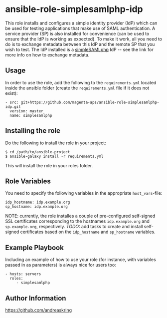 ansible-role-simplesamlphp-idp
==============================

This role installs and configures a simple identity provider (IdP) which can
be used for testing applications that make use of SAML authentication. A
service provider (SP) is also installed for convenience (can be used to ensure
that the IdP is working as expected). To make it work, all you need to do
is to exchange metadata between this IdP and the remote SP that you wish to
test. The IdP installed is a [simpleSAMLphp](https://simplesamlphp.org/) IdP
-- see the link for more info on how to exchange metadata.

Usage
-----
In order to use the role, add the following to the `requirements.yml` located
inside the ansible folder (create the `requirements.yml` file if it does not
exist):

```
- src: git+https://github.com/magenta-aps/ansible-role-simplesamlphp-idp.git
  version: master
  name: simplesamlphp
```

Installing the role
-------------------
Do the following to install the role in your project:

```
$ cd /path/to/ansible-project
$ ansible-galaxy install -r requirements.yml
```

This will install the role in your roles folder.

Role Variables
--------------
You need to specify the following variables in the appropriate `host_vars`-file:

```
idp_hostname: idp.example.org
sp_hostname: idp.example.org
```

NOTE: currently, the role installes a couple of pre-configured self-signed SSL
certificates corresponding to the hostnames `idp.example.org` and
`sp.example.org`, respectively. *TODO:* add tasks to create and install
self-signed certificates based on the `idp_hostname` and `sp_hostname`
variables.

Example Playbook
----------------

Including an example of how to use your role (for instance, with variables passed in as parameters) is always nice for users too:

    - hosts: servers
      roles:
         - simplesamlphp


Author Information
------------------

https://github.com/andreaskring
